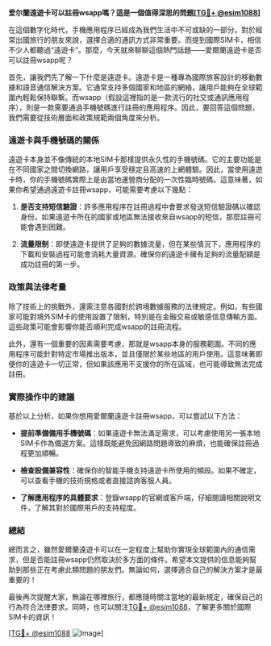 **爱尔蘭遠遊卡可以註冊wsapp嗎？這是一個值得深思的問題[[TG💪+ @esim1088](https://t.me/s/esim1088)]**

在這個數字化時代，手機應用程序已經成為我們生活中不可或缺的一部分。對於經常出國旅行的朋友來說，選擇合適的通訊方式非常重要。而提到國際SIM卡，相信不少人都聽過“遠遊卡”。那麼，今天就來聊聊這個熱門話題——愛爾蘭遠遊卡是否可以註冊wsapp呢？

首先，讓我們先了解一下什麼是遠遊卡。遠遊卡是一種專為國際旅客設計的移動數據和語音通信解決方案。它通常支持多個國家和地區的網絡，讓用戶能夠在全球範圍內輕鬆保持聯繫。而wsapp（假設這裡指的是一款流行的社交或通訊應用程序），則是一款需要通過手機號碼進行註冊的應用程序。因此，要回答這個問題，我們需要從技術層面和政策規範兩個角度來分析。

### 遠遊卡與手機號碼的關係

遠遊卡本身並不像傳統的本地SIM卡那樣提供永久性的手機號碼。它的主要功能是在不同國家之間切換網路，讓用戶享受穩定且高速的上網體驗。因此，當使用遠遊卡時，你的手機號碼實際上是由當地運營商分配的一次性臨時號碼。這意味著，如果你希望通過遠遊卡註冊wsapp，可能需要考慮以下幾點：

1. **是否支持短信驗證**：許多應用程序在註冊過程中會要求發送短信驗證碼以確認身份。如果遠遊卡所在的國家或地區無法接收來自wsapp的短信，那麼註冊可能會遇到困難。
   
2. **流量限制**：即使遠遊卡提供了足夠的數據流量，但在某些情況下，應用程序的下載和安裝過程可能會消耗大量資源。確保你的遠遊卡擁有足夠的流量配額是成功註冊的第一步。

### 政策與法律考量

除了技術上的挑戰外，還需注意各國對於跨境數據服務的法律規定。例如，有些國家可能對境外SIM卡的使用設置了限制，特別是在金融交易或敏感信息傳輸方面。這些政策可能會影響你能否順利完成wsapp的註冊流程。

此外，還有一個重要的因素需要考慮，那就是wsapp本身的服務範圍。不同的應用程序可能針對特定市場推出版本，並且僅限於某些地區的用戶使用。這意味著即便你的遠遊卡一切正常，但如果該應用不支援你的所在區域，也可能導致無法完成註冊。

### 實際操作中的建議

基於以上分析，如果你想用愛爾蘭遠遊卡註冊wsapp，可以嘗試以下方法：

- **提前準備備用手機號碼**：如果遠遊卡無法滿足需求，可以考慮使用另一張本地SIM卡作為備選方案。這樣既能避免因網路問題導致的麻煩，也能確保註冊過程更加順暢。
  
- **檢查設備兼容性**：確保你的智能手機支持遠遊卡所使用的頻段。如果不確定，可以查看手機的技術規格或者直接諮詢客服人員。

- **了解應用程序的具體要求**：登錄wsapp的官網或客戶端，仔細閱讀相關說明文件，了解其對於國際用戶的支持程度。

### 總結

總而言之，雖然愛爾蘭遠遊卡可以在一定程度上幫助你實現全球範圍內的通信需求，但是否能註冊wsapp仍然取決於多方面的條件。希望本文提供的信息能夠幫助到那些正在考慮此類問題的朋友們。無論如何，選擇適合自己的解決方案才是最重要的！

最後再次提醒大家，無論在哪裡旅行，都應隨時關注當地的最新規定，確保自己的行為符合法律要求。同時，也可以關注[TG💪+ @esim1088](https://t.me/s/esim1088)，了解更多關於國際SIM卡的資訊！

[[TG💪+ @esim1088](https://t.me/s/esim1088) ![Image](https://i.postimg.cc/4NQfJmqS/Snipaste-2025-05-13-00-14-12.png)]